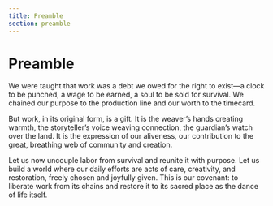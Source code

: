 ```yaml
---
title: Preamble
section: preamble
---
```


# Preamble

We were taught that work was a debt we owed for the right to exist—a clock to be punched, a wage to be earned, a soul to be sold for survival. We chained our purpose to the production line and our worth to the timecard.

But work, in its original form, is a gift. It is the weaver’s hands creating warmth, the storyteller’s voice weaving connection, the guardian’s watch over the land. It is the expression of our aliveness, our contribution to the great, breathing web of community and creation.

Let us now uncouple labor from survival and reunite it with purpose. Let us build a world where our daily efforts are acts of care, creativity, and restoration, freely chosen and joyfully given. This is our covenant: to liberate work from its chains and restore it to its sacred place as the dance of life itself.

